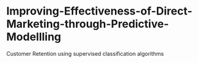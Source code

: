 # Improving-Effectiveness-of-Direct-Marketing-through-Predictive-Modellling
Customer Retention using supervised classification algorithms
